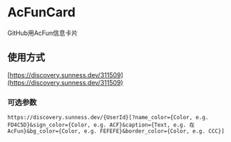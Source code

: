 # AcFunCard
GitHub用AcFun信息卡片

## 使用方式
[https://discovery.sunness.dev/311509](https://discovery.sunness.dev/311509)
### 可选参数
`https://discovery.sunness.dev/{UserId}[?name_color={Color, e.g. FD4C5D}&sign_color={Color, e.g. ACF}&caption={Text, e.g. 在AcFun}&bg_color={Color, e.g. FEFEFE}&border_color={Color, e.g. CCC}]`
